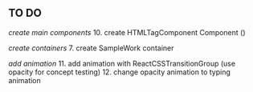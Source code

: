 ## TO DO

*create main components*
10. create HTMLTagComponent Component ()

*create containers*
7. create SampleWork container

*add animation*
11. add animation with ReactCSSTransitionGroup (use opacity for concept testing)
12. change opacity animation to typing animation
